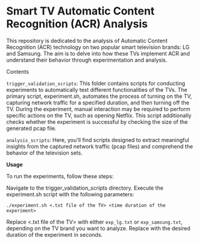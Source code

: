 # Smart TV Automatic Content Recognition (ACR) Analysis

This repository is dedicated to the analysis of Automatic Content Recognition (ACR) technology on two popular smart television brands: LG and Samsung. The aim is to delve into how these TVs implement ACR and understand their behavior through experimentation and analysis.

Contents

`trigger_validation_scripts`: This folder contains scripts for conducting experiments to automatically test different functionalities of the TVs. The primary script, experiment.sh, automates the process of turning on the TV, capturing network traffic for a specified duration, and then turning off the TV. During the experiment, manual interaction may be required to perform specific actions on the TV, such as opening Netflix. This script additionally checks whether the experiment is successful by checking the size of the generated pcap file.

`analysis_scripts`: Here, you'll find scripts designed to extract meaningful insights from the captured network traffic (pcap files) and comprehend the behavior of the television sets.

**Usage**

To run the experiments, follow these steps:

Navigate to the trigger_validation_scripts directory.
Execute the experiment.sh script with the following parameters:

`./experiment.sh <.txt file of the TV> <time duration of the experiment>`

Replace <.txt file of the TV> with either `exp_lg.txt` or `exp_samsung.txt`, depending on the TV brand you want to analyze.
Replace <time duration of the experiment> with the desired duration of the experiment in seconds.
